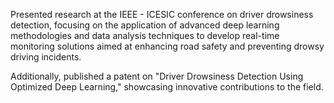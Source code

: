 Presented research at the IEEE - ICESIC conference on driver drowsiness detection, focusing on the application of advanced deep learning methodologies and data analysis techniques to develop real-time monitoring solutions aimed at enhancing road safety and preventing drowsy driving incidents.

Additionally, published a patent on "Driver Drowsiness Detection Using Optimized Deep Learning," showcasing innovative contributions to the field.
